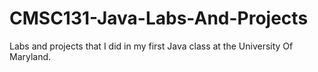 # CMSC131-Java-Labs-And-Projects
Labs and projects that I did in my first Java class at the University Of Maryland.
